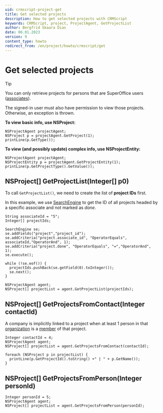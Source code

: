 ```yaml
---
uid: crmscript-project-get
title: Get selected projects
description: How to get selected projects with CRMScript
keywords: CRMScript, project, ProjectAgent, GetProjectList
author: Bergfrid Skaara Dias
date: 06.01.2023
version: 9
content_type: howto
redirect_from: /en/project/howto/crmscript/get
---
```


# Get selected projects

> [!TIP]
> You can only retrieve projects for persons that are SuperOffice users ([associates][3]).
>
> The signed-in user must also have permission to view those projects. Otherwise, an exception is thrown.

**To view basic info, use NSProject:**

```crmscript
NSProjectAgent projectAgent;
NSProject p = projectAgent.GetProject(1);
printLine(p.GetType());
```

**To view (and possibly update) complex info, use NSProjectEntity:**

```crmscript!
NSProjectAgent projectAgent;
NSProjectEntity p = projectAgent.GetProjectEntity(1);
printLine(p.GetProjectType().GetValue());
```

## NSProject[] GetProjectList(Integer[] p0)

To call `GetProjectList()`, we need to create the list of **project IDs** first.

In this example, we use [SearchEngine][1] to get the ID of all projects headed by a specific associate and not marked as *done*.

```crmscript
String associateId = "5";
Integer[] projectIds;

SearchEngine se;
se.addFields("project","project_id");
se.addCriteria("project.associate_id", "OperatorEquals", associateId,"OperatorAnd", 1);
se.addCriteria("project.done", "OperatorEquals", "=","OperatorAnd", 1);
se.execute();

while (!se.eof()) {
  projectIds.pushBack(se.getField(0).toInteger());
  se.next();
}

NSProjectAgent agent;
NSProject[] projectList = agent.GetProjectList(projectIds);
```

## NSProject[] GetProjectsFromContact(Integer contactId)

A company is implicitly linked to a project when at least 1 person in that [organization][2] is a [member][5] of that project.

```crmscript!
Integer contactId = 4;
NSProjectAgent agent;
NSProject[] projectList = agent.GetProjectsFromContact(contactId);

foreach (NSProject p in projectList) {
  printLine(p.GetProjectId().toString() +" | " + p.GetName());
}
```

## NSProject[] GetProjectsFromPerson(Integer personId)

```crmscript
Integer personId = 5;
NSProjectAgent agent;
NSProject[] projectList = agent.GetProjectsFromPerson(personId);
```

<!-- Referenced links -->
[1]: ../../searchengine/index.md
[2]: ../company/index.md
[3]: ../../../../contact/reference/index.md#associate
[5]: members.md
